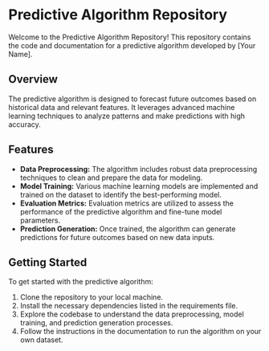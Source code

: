 # Predictive Algorithm Repository

Welcome to the Predictive Algorithm Repository! This repository contains the code and documentation for a predictive algorithm developed by [Your Name]. 

## Overview

The predictive algorithm is designed to forecast future outcomes based on historical data and relevant features. It leverages advanced machine learning techniques to analyze patterns and make predictions with high accuracy.

## Features

- **Data Preprocessing:** The algorithm includes robust data preprocessing techniques to clean and prepare the data for modeling.
- **Model Training:** Various machine learning models are implemented and trained on the dataset to identify the best-performing model.
- **Evaluation Metrics:** Evaluation metrics are utilized to assess the performance of the predictive algorithm and fine-tune model parameters.
- **Prediction Generation:** Once trained, the algorithm can generate predictions for future outcomes based on new data inputs.

## Getting Started

To get started with the predictive algorithm:

1. Clone the repository to your local machine.
2. Install the necessary dependencies listed in the requirements file.
3. Explore the codebase to understand the data preprocessing, model training, and prediction generation processes.
4. Follow the instructions in the documentation to run the algorithm on your own dataset.

